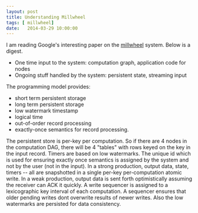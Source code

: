 ```yaml
---
layout: post
title: Understanding Millwheel
tags: [ millwheel]
date:   2014-03-29 10:00:00
---
```


I am reading Google's interesting paper on the [millwheel][millwheel] system.
Below is a digest.

- One time input to the system: computation graph, application code for nodes
- Ongoing stuff handled by the system: persistent state, streaming input

The programming model provides:

- short term persistent storage
- long term persistent storage
- low watermark timestamp
- logical time
- out-of-order record processing
- exactly-once semantics for record processing.

The persistent store is per-key per computation. So if there are 4 nodes in the
computation DAG, there will be 4 "tables" with rows keyed on the key in the
input record. Timers are based on low watermarks.  The unique id which is used
for ensuring exactly once semantics is assigned by the system and not by the
user (not in the input). In a strong production, output data, state, timers --
all are snapshotted in a single per-key per-computation atomic write. In a weak
production, output data is sent forth optimistically assuming the receiver can
ACK it quickly.  A write sequencer is assigned to a lexicographic key interval
of each computation. A sequencer ensures that older pending writes dont
overwrite results of newer writes. Also the low watermarks are persisted for
data consistency.

[millwheel]: http://research.google.com/pubs/pub41378.html
